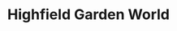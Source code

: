 ---
title: "Highfield Garden World"
url: /gloucester/highfield-garden-world/
shop: garden centre
---